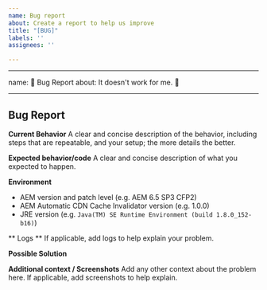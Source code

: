 ```yaml
---
name: Bug report
about: Create a report to help us improve
title: "[BUG]"
labels: ''
assignees: ''

---
```


---
name: 🐛 Bug Report
about: It doesn't work for me. 🤔

---
<!-- 
Before sending a bug report please check if the latest release (if you're not already using it) fixes your problem. Alternatively, you could install the latest snapshot version from the develop branch.
 -->

## Bug Report

**Current Behavior**
A clear and concise description of the behavior, including steps that are repeatable, and your setup; the more details the better.

**Expected behavior/code**
A clear and concise description of what you expected to happen.

**Environment**
- AEM version and patch level (e.g. AEM 6.5 SP3 CFP2)
- AEM  Automatic CDN Cache Invalidator version (e.g. 1.0.0)
- JRE version (e.g. `Java(TM) SE Runtime Environment (build 1.8.0_152-b16)`)

** Logs **
If applicable, add logs to help explain your problem.

**Possible Solution**
<!--- If you have suggestions for the bug fix. Please also consider creating a Pull Request 🤘. -->

**Additional context / Screenshots**
Add any other context about the problem here. If applicable, add screenshots to help explain.
